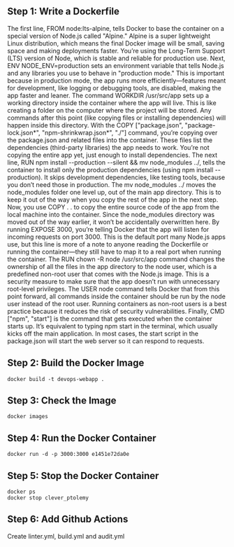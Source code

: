 ## Step 1: Write a Dockerfile

The first line, FROM node:lts-alpine, tells Docker to base the container on a special version of Node.js called "Alpine." Alpine is a super lightweight Linux distribution, which means the final Docker image will be small, saving space and making deployments faster. You’re using the Long-Term Support (LTS) version of Node, which is stable and reliable for production use.
Next, ENV NODE_ENV=production sets an environment variable that tells Node.js and any libraries you use to behave in "production mode." This is important because in production mode, the app runs more efficiently—features meant for development, like logging or debugging tools, are disabled, making the app faster and leaner.
The command WORKDIR /usr/src/app sets up a working directory inside the container where the app will live. This is like creating a folder on the computer where the project will be stored. Any commands after this point (like copying files or installing dependencies) will happen inside this directory.
With the COPY ["package.json", "package-lock.json*", "npm-shrinkwrap.json*", "./"] command, you’re copying over the package.json and related files into the container. These files list the dependencies (third-party libraries) the app needs to work. You’re not copying the entire app yet, just enough to install dependencies.
The next line, RUN npm install --production --silent && mv node_modules ../, tells the container to install only the production dependencies (using npm install --production). It skips development dependencies, like testing tools, because you don’t need those in production. The mv node_modules ../ moves the node_modules folder one level up, out of the main app directory. This is to keep it out of the way when you copy the rest of the app in the next step.
Now, you use COPY . . to copy the entire source code of the app from the local machine into the container. Since the node_modules directory was moved out of the way earlier, it won’t be accidentally overwritten here.
By running EXPOSE 3000, you’re telling Docker that the app will listen for incoming requests on port 3000. This is the default port many Node.js apps use, but this line is more of a note to anyone reading the Dockerfile or running the container—they still have to map it to a real port when running the container.
The RUN chown -R node /usr/src/app command changes the ownership of all the files in the app directory to the node user, which is a predefined non-root user that comes with the Node.js image. This is a security measure to make sure that the app doesn’t run with unnecessary root-level privileges.
The USER node command tells Docker that from this point forward, all commands inside the container should be run by the node user instead of the root user. Running containers as non-root users is a best practice because it reduces the risk of security vulnerabilities.
Finally, CMD ["npm", "start"] is the command that gets executed when the container starts up. It’s equivalent to typing npm start in the terminal, which usually kicks off the main application. In most cases, the start script in the package.json will start the web server so it can respond to requests.

## Step 2: Build the Docker Image

```
docker build -t devops-webapp .
```

## Step 3: Check the Image

```
docker images
```

## Step 4: Run the Docker Container

```
docker run -d -p 3000:3000 e1451e72da0e
```

## Step 5: Stop the Docker Container

```
docker ps
docker stop clever_ptolemy
```

## Step 6: Add Github Actions

Create linter.yml, build.yml and audit.yml
